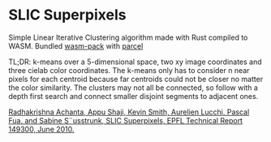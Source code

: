 # SLIC Superpixels

Simple Linear Iterative Clustering algorithm made with Rust compiled to WASM.
Bundled [wasm-pack](https://github.com/rustwasm/wasm-pack) with [parcel](https://parceljs.org/)

TL;DR: k-means over a 5-dimensional space, two xy image coordinates and three cielab color coordinates. 
The k-means only has to consider n near pixels for each centroid because far centroids could not be closer no matter the color similarity.
The clusters may not all be connected, so follow with a depth first search and connect smaller disjoint segments to adjacent ones.

[Radhakrishna Achanta, Appu Shaji, Kevin Smith, Aurelien
Lucchi, Pascal Fua, and Sabine S¨usstrunk, SLIC Superpixels, EPFL Technical
Report 149300, June 2010.](http://www.kev-smith.com/papers/SLIC_Superpixels.pdf)

